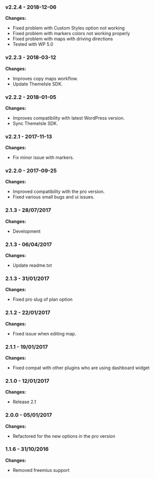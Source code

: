 
 ### v2.2.4 - 2018-12-06 
 **Changes:** 
 * Fixed problem with Custom Styles option not working
* Fixed problem with markers colors not working properly
* Fixed problem with maps with driving directions
* Tested with WP 5.0
 
 ### v2.2.3 - 2018-03-12 
 **Changes:** 
 * Improves copy maps workflow. 
* Update ThemeIsle SDK.
 
 ### v2.2.2 - 2018-01-05 
 **Changes:** 
 * Improves compatibility with latest WordPress version.
* Sync ThemeIsle SDK.
 
 ### v2.2.1 - 2017-11-13 
 **Changes:** 
 * Fix minor issue with markers.
 
 ### v2.2.0 - 2017-09-25 
 **Changes:** 
 * Improved compatibility with the pro version.
* Fixed various small bugs and ui issues.
 
### 2.1.3 - 28/07/2017
**Changes:** 
- Development

### 2.1.3 - 06/04/2017
**Changes:** 
- Update readme.txt

### 2.1.3 - 31/01/2017
**Changes:** 
- Fixed pro slug of plan option

### 2.1.2 - 22/01/2017
**Changes:** 
- Fixed issue when editing map.

### 2.1.1 - 19/01/2017
**Changes:** 
- Fixed compat with other plugins who are using dashboard widget

### 2.1.0 - 12/01/2017
**Changes:** 
- Release 2.1

### 2.0.0 - 05/01/2017
**Changes:** 
- Refactored for the new options in the pro version

### 1.1.6 - 31/10/2016
**Changes:** 
- Removed freemius support

